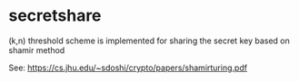 # secretshare

(k,n) threshold scheme is implemented for sharing the secret key based on shamir method

See: https://cs.jhu.edu/~sdoshi/crypto/papers/shamirturing.pdf
